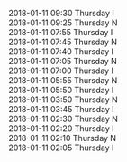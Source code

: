 2018-01-11 09:30 Thursday  I  
2018-01-11 09:25 Thursday  N  
2018-01-11 07:55 Thursday  I  
2018-01-11 07:45 Thursday  N  
2018-01-11 07:40 Thursday  I  
2018-01-11 07:05 Thursday  N  
2018-01-11 07:00 Thursday  I  
2018-01-11 05:55 Thursday  N  
2018-01-11 05:50 Thursday  I  
2018-01-11 03:50 Thursday  N  
2018-01-11 03:45 Thursday  I  
2018-01-11 02:30 Thursday  N  
2018-01-11 02:20 Thursday  I  
2018-01-11 02:10 Thursday  N  
2018-01-11 02:05 Thursday  I  
